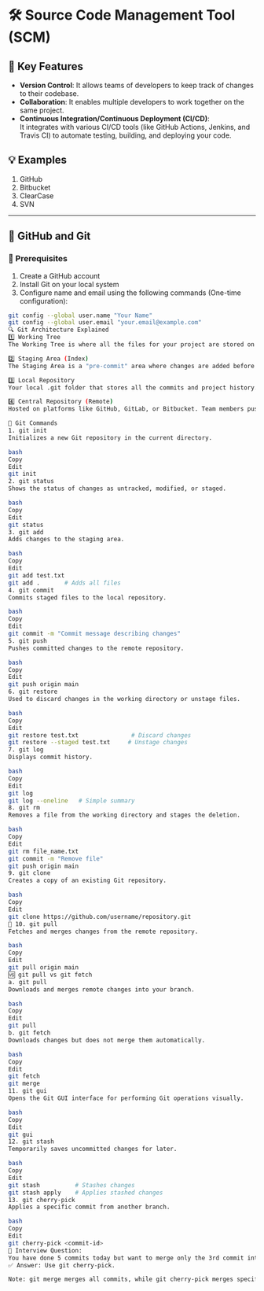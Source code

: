 # 🛠️ Source Code Management Tool (SCM)

## 📌 Key Features

- **Version Control**: It allows teams of developers to keep track of changes to their codebase.
- **Collaboration**: It enables multiple developers to work together on the same project.
- **Continuous Integration/Continuous Deployment (CI/CD)**:  
  It integrates with various CI/CD tools (like GitHub Actions, Jenkins, and Travis CI) to automate testing, building, and deploying your code.

## 💡 Examples

1. GitHub  
2. Bitbucket  
3. ClearCase  
4. SVN

---

## 🔁 GitHub and Git

### 🧰 Prerequisites

1. Create a GitHub account
2. Install Git on your local system
3. Configure name and email using the following commands (One-time configuration):

```bash
git config --global user.name "Your Name"
git config --global user.email "your.email@example.com"
🔍 Git Architecture Explained
1️⃣ Working Tree
The Working Tree is where all the files for your project are stored on your local machine.

2️⃣ Staging Area (Index)
The Staging Area is a "pre-commit" area where changes are added before being committed using git add.

3️⃣ Local Repository
Your local .git folder that stores all the commits and project history.

4️⃣ Central Repository (Remote)
Hosted on platforms like GitHub, GitLab, or Bitbucket. Team members push and pull from this repository.

🔧 Git Commands
1. git init
Initializes a new Git repository in the current directory.

bash
Copy
Edit
git init
2. git status
Shows the status of changes as untracked, modified, or staged.

bash
Copy
Edit
git status
3. git add
Adds changes to the staging area.

bash
Copy
Edit
git add test.txt
git add .       # Adds all files
4. git commit
Commits staged files to the local repository.

bash
Copy
Edit
git commit -m "Commit message describing changes"
5. git push
Pushes committed changes to the remote repository.

bash
Copy
Edit
git push origin main
6. git restore
Used to discard changes in the working directory or unstage files.

bash
Copy
Edit
git restore test.txt               # Discard changes
git restore --staged test.txt     # Unstage changes
7. git log
Displays commit history.

bash
Copy
Edit
git log
git log --oneline   # Simple summary
8. git rm
Removes a file from the working directory and stages the deletion.

bash
Copy
Edit
git rm file_name.txt
git commit -m "Remove file"
git push origin main
9. git clone
Creates a copy of an existing Git repository.

bash
Copy
Edit
git clone https://github.com/username/repository.git
🔄 10. git pull
Fetches and merges changes from the remote repository.

bash
Copy
Edit
git pull origin main
🆚 git pull vs git fetch
a. git pull
Downloads and merges remote changes into your branch.

bash
Copy
Edit
git pull
b. git fetch
Downloads changes but does not merge them automatically.

bash
Copy
Edit
git fetch
git merge
11. git gui
Opens the Git GUI interface for performing Git operations visually.

bash
Copy
Edit
git gui
12. git stash
Temporarily saves uncommitted changes for later.

bash
Copy
Edit
git stash          # Stashes changes
git stash apply    # Applies stashed changes
13. git cherry-pick
Applies a specific commit from another branch.

bash
Copy
Edit
git cherry-pick <commit-id>
📌 Interview Question:
You have done 5 commits today but want to merge only the 3rd commit into a branch. What will you do?
✅ Answer: Use git cherry-pick.

Note: git merge merges all commits, while git cherry-pick merges specific ones.
